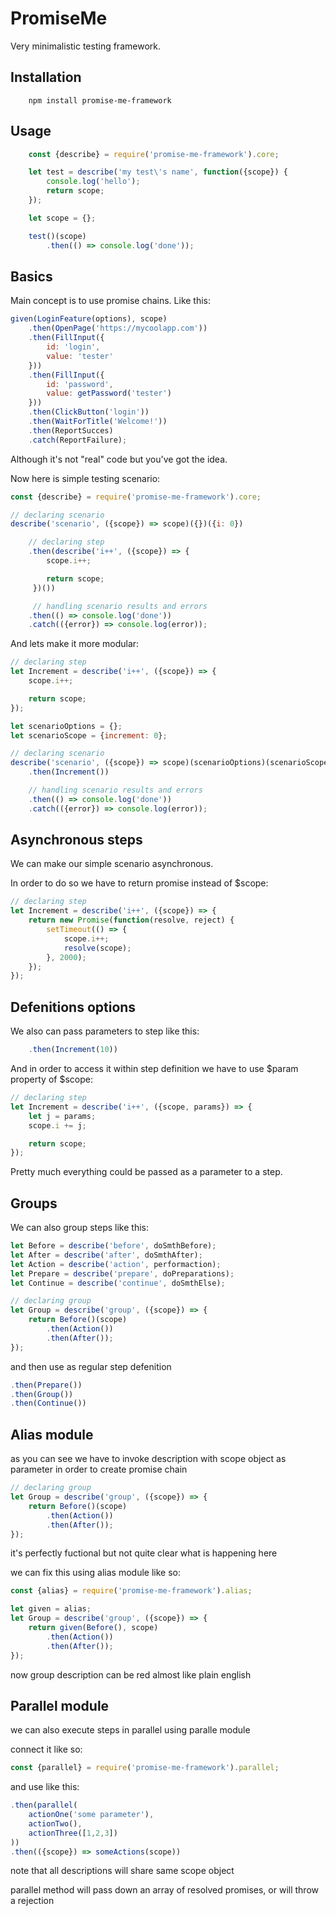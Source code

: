 # PromiseMe

Very minimalistic testing framework.

## Installation

```
    npm install promise-me-framework
```

## Usage

``` javascript
    const {describe} = require('promise-me-framework').core;

    let test = describe('my test\'s name', function({scope}) {
        console.log('hello');
        return scope;
    });

    let scope = {};

    test()(scope)
        .then(() => console.log('done'));
```

## Basics

Main concept is to use promise chains. Like this:

``` javascript
given(LoginFeature(options), scope)
    .then(OpenPage('https://mycoolapp.com'))
    .then(FillInput({
        id: 'login',
        value: 'tester'
    }))
    .then(FillInput({
        id: 'password',
        value: getPassword('tester')
    }))
    .then(ClickButton('login'))
    .then(WaitForTitle('Welcome!'))
    .then(ReportSucces)
    .catch(ReportFailure);
```

Although it's not "real" code but you've got the idea.


Now here is simple testing scenario:

``` javascript
const {describe} = require('promise-me-framework').core;

// declaring scenario
describe('scenario', ({scope}) => scope)({})({i: 0})

    // declaring step
    .then(describe('i++', ({scope}) => {
        scope.i++;

        return scope;
     })())

     // handling scenario results and errors
    .then(() => console.log('done'))
    .catch(({error}) => console.log(error));

```

And lets make it more modular:

``` javascript
// declaring step
let Increment = describe('i++', ({scope}) => {  
    scope.i++;

    return scope;
});

let scenarioOptions = {};
let scenarioScope = {increment: 0};

// declaring scenario
describe('scenario', ({scope}) => scope)(scenarioOptions)(scenarioScope)
    .then(Increment())

    // handling scenario results and errors
    .then(() => console.log('done'))
    .catch(({error}) => console.log(error));
```

## Asynchronous steps

We can make our simple scenario asynchronous.

In order to do so we have to return promise instead of $scope:

``` javascript
// declaring step
let Increment = describe('i++', ({scope}) => {  
    return new Promise(function(resolve, reject) {
        setTimeout(() => {
            scope.i++;
            resolve(scope);
        }, 2000);
    });
});
```

## Defenitions options

We also can pass parameters to step like this:

``` javascript
    .then(Increment(10))
```

And in order to access it within step definition we have to use $param property of $scope:

``` javascript
// declaring step
let Increment = describe('i++', ({scope, params}) => {  
    let j = params;
    scope.i += j;

    return scope;
});
```

Pretty much everything could be passed as a parameter to a step.

## Groups

We can also group steps like this:
``` javascript
let Before = describe('before', doSmthBefore);
let After = describe('after', doSmthAfter);
let Action = describe('action', performaction);
let Prepare = describe('prepare', doPreparations);
let Continue = describe('continue', doSmthElse);

// declaring group
let Group = describe('group', ({scope}) => {
    return Before()(scope)
        .then(Action())
        .then(After());
});
```
and then use as regular step defenition
``` javascript
.then(Prepare())
.then(Group())
.then(Continue())
```

## Alias module

as you can see we have to invoke description with scope object as parameter in order to create promise chain

``` javascript
// declaring group
let Group = describe('group', ({scope}) => {
    return Before()(scope)
        .then(Action())
        .then(After());
});
```

it's perfectly fuctional but not quite clear what is happening here

we can fix this using alias module like so:

``` javascript
const {alias} = require('promise-me-framework').alias;

let given = alias;
let Group = describe('group', ({scope}) => {
    return given(Before(), scope)
        .then(Action())
        .then(After());
});
```

now group description can be red almost like plain english

## Parallel module

we can also execute steps in parallel using paralle module

connect it like so:

``` javascript
const {parallel} = require('promise-me-framework').parallel;
```

and use like this:

``` javascript
.then(parallel(
    actionOne('some parameter'),
    actionTwo(),
    actionThree([1,2,3])
))
.then(({scope}) => someActions(scope))
```

note that all descriptions will share same scope object

parallel method will pass down an array of resolved promises, or will throw a rejection
